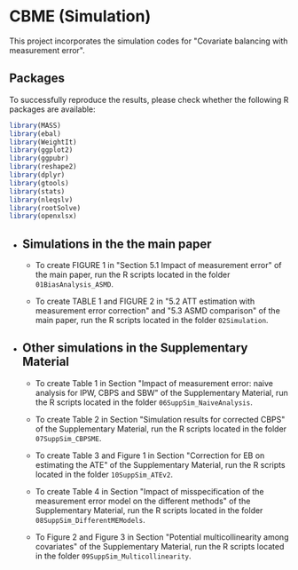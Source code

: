 # CBME (Simulation)

This project incorporates the simulation codes for "Covariate balancing with measurement error".

## Packages

To successfully reproduce the results, please check whether the following R packages are available:

```R
library(MASS)
library(ebal)
library(WeightIt)
library(ggplot2)
library(ggpubr)
library(reshape2)
library(dplyr)
library(gtools)
library(stats)
library(nleqslv)
library(rootSolve)
library(openxlsx)
```

* ## Simulations in the the main paper

  * To create FIGURE 1 in "Section 5.1 Impact of measurement error" of the main paper, run the R scripts located in the folder `01BiasAnalysis_ASMD`.
 
  * To create TABLE 1 and FIGURE 2 in "5.2 ATT estimation with measurement error correction" and "5.3 ASMD comparison" of the main paper, run the R scripts located in the folder `02Simulation`.    

* ## Other simulations in the Supplementary Material

  * To create Table 1 in Section "Impact of measurement error: naive analysis for IPW, CBPS and SBW" of the Supplementary Material, run the R scripts located in the folder `06SuppSim_NaiveAnalysis`.
 
  * To create Table 2 in Section "Simulation results for corrected CBPS" of the Supplementary Material, run the R scripts located in the folder `07SuppSim_CBPSME`.
 
  * To create Table 3 and Figure 1 in Section "Correction for EB on estimating the ATE" of the Supplementary Material, run the R scripts located in the folder `10SuppSim_ATEv2`.
 
  * To create Table 4 in Section "Impact of misspecification of the measurement error model on the different methods" of the Supplementary Material, run the R scripts located in the folder `08SuppSim_DifferentMEModels`.
 
  * To Figure 2 and Figure 3 in Section "Potential multicollinearity among covariates" of the Supplementary Material, run the R scripts located in the folder `09SuppSim_Multicollinearity`.
